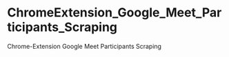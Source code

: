 # ChromeExtension_Google_Meet_Participants_Scraping
Chrome-Extension Google Meet Participants Scraping
